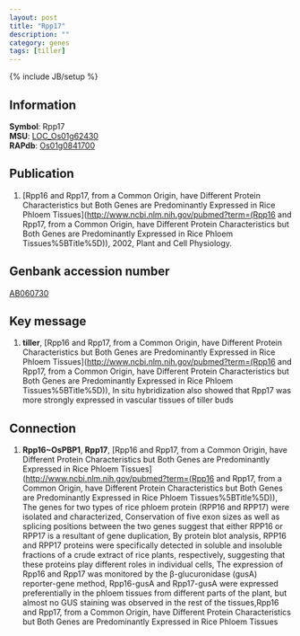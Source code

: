 ```yaml
---
layout: post
title: "Rpp17"
description: ""
category: genes
tags: [tiller]
---
```

{% include JB/setup %}

## Information
__Symbol__: Rpp17  
__MSU__: [LOC_Os01g62430](http://rice.plantbiology.msu.edu/cgi-bin/ORF_infopage.cgi?orf=LOC_Os01g62430)  
__RAPdb__: [Os01g0841700](http://rapdb.dna.affrc.go.jp/viewer/gbrowse_details/irgsp1?name=Os01g0841700)  

## Publication
1. [Rpp16 and Rpp17, from a Common Origin, have Different Protein Characteristics but Both Genes are Predominantly Expressed in Rice Phloem Tissues](http://www.ncbi.nlm.nih.gov/pubmed?term=(Rpp16 and Rpp17, from a Common Origin, have Different Protein Characteristics but Both Genes are Predominantly Expressed in Rice Phloem Tissues%5BTitle%5D)), 2002, Plant and Cell Physiology.

## Genbank accession number
[AB060730](http://www.ncbi.nlm.nih.gov/nuccore/AB060730)

## Key message
1. __tiller__, [Rpp16 and Rpp17, from a Common Origin, have Different Protein Characteristics but Both Genes are Predominantly Expressed in Rice Phloem Tissues](http://www.ncbi.nlm.nih.gov/pubmed?term=(Rpp16 and Rpp17, from a Common Origin, have Different Protein Characteristics but Both Genes are Predominantly Expressed in Rice Phloem Tissues%5BTitle%5D)),  In situ hybridization also showed that Rpp17 was more strongly expressed in vascular tissues of tiller buds

## Connection
1. __Rpp16~OsPBP1__, __Rpp17__, [Rpp16 and Rpp17, from a Common Origin, have Different Protein Characteristics but Both Genes are Predominantly Expressed in Rice Phloem Tissues](http://www.ncbi.nlm.nih.gov/pubmed?term=(Rpp16 and Rpp17, from a Common Origin, have Different Protein Characteristics but Both Genes are Predominantly Expressed in Rice Phloem Tissues%5BTitle%5D)), The genes for two types of rice phloem protein (RPP16 and RPP17) were isolated and characterized, Conservation of five exon sizes as well as splicing positions between the two genes suggest that either RPP16 or RPP17 is a resultant of gene duplication, By protein blot analysis, RPP16 and RPP17 proteins were specifically detected in soluble and insoluble fractions of a crude extract of rice plants, respectively, suggesting that these proteins play different roles in individual cells, The expression of Rpp16 and Rpp17 was monitored by the β-glucuronidase (gusA) reporter-gene method, Rpp16-gusA and Rpp17-gusA were expressed preferentially in the phloem tissues from different parts of the plant, but almost no GUS staining was observed in the rest of the tissues,Rpp16 and Rpp17, from a Common Origin, have Different Protein Characteristics but Both Genes are Predominantly Expressed in Rice Phloem Tissues


